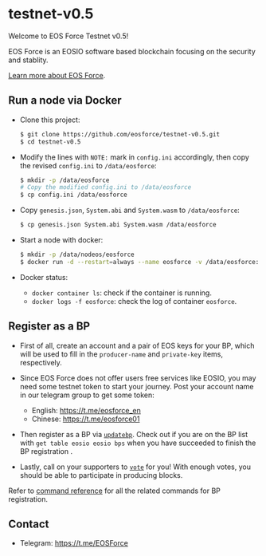 # testnet-v0.5

Welcome to EOS Force Testnet v0.5!

EOS Force is an EOSIO software based blockchain focusing on the security and stablity.

[Learn more about EOS Force](https://github.com/eosforce/System).

## Run a node via Docker

- Clone this project:

    ```bash
    $ git clone https://github.com/eosforce/testnet-v0.5.git
    $ cd testnet-v0.5
    ```

- Modify the lines with `NOTE:` mark in `config.ini` accordingly, then copy the revised `config.ini` to `/data/eosforce`:

    ```bash
    $ mkdir -p /data/eosforce
    # Copy the modified config.ini to /data/eosforce
    $ cp config.ini /data/eosforce
    ```

- Copy `genesis.json`, `System.abi` and `System.wasm` to `/data/eosforce`:

    ```bash
    $ cp genesis.json System.abi System.wasm /data/eosforce
    ```

- Start a node with docker:

    ```bash
    $ mkdir -p /data/nodeos/eosforce
    $ docker run -d --restart=always --name eosforce -v /data/eosforce:/opt/eosio/bin/data-dir -v /data/nodeos/eosforce:/root/.local/share/eosio/nodeos -p 8888:8888 -p 9876:9876 eosforce/eos:20180603 nodeosd.sh
    ```

- Docker status:

    - `docker container ls`: check if the container is running.
    - `docker logs -f eosforce`: check the log of container `eosforce`.

## Register as a BP

- First of all, create an account and a pair of EOS keys for your BP, which will be used to fill in the `producer-name` and `private-key` items, respectively.

- Since EOS Force does not offer users free services like EOSIO, you may need some testnet token to start your journey. Post your account name in our telegram group to get some token:

  - English: https://t.me/eosforce_en 
  - Chinese: https://t.me/eosforce01

- Then register as a BP via [`updatebp`](https://github.com/eosforce/System/tree/master/src#updatebp). Check out if you are on the BP list with `get table eosio eosio bps` when you have succeeded to finish the BP registration .

- Lastly, call on your supporters to [`vote`](https://github.com/eosforce/System/tree/master/src#vote) for you! With enough votes, you should be able to participate in producing blocks.

Refer to [command reference](https://github.com/eosforce/System/tree/master/src#command-reference) for all the related commands for BP registration.

## Contact

- Telegram: https://t.me/EOSForce
